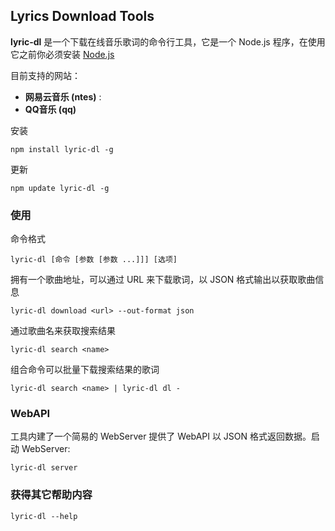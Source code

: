## Lyrics Download Tools

**lyric-dl** 是一个下载在线音乐歌词的命令行工具，它是一个 Node.js 程序，在使用它之前你必须安装 [Node.js](https://nodejs.org/en/)

目前支持的网站：

* **网易云音乐 (ntes)** :
* **QQ音乐 (qq)**

安装

	npm install lyric-dl -g

更新

	npm update lyric-dl -g

### 使用

命令格式

	lyric-dl [命令 [参数 [参数 ...]]] [选项]

拥有一个歌曲地址，可以通过 URL 来下载歌词，以 JSON 格式输出以获取歌曲信息

	lyric-dl download <url> --out-format json

通过歌曲名来获取搜索结果

	lyric-dl search <name>

组合命令可以批量下载搜索结果的歌词

	lyric-dl search <name> | lyric-dl dl -

### WebAPI

工具内建了一个简易的 WebServer 提供了 WebAPI 以 JSON 格式返回数据。启动 WebServer:

	lyric-dl server

### 获得其它帮助内容
	lyric-dl --help
